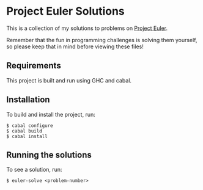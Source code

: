 # Project Euler Solutions

This is a collection of my solutions to problems on
[Project Euler](http://www.projecteuler.net).

Remember that the fun in programming challenges is solving them yourself, so
please keep that in mind before viewing these files!

## Requirements

This project is built and run using GHC and cabal.

## Installation

To build and install the project, run:

```.shell
$ cabal configure
$ cabal build
$ cabal install
```

## Running the solutions

To see a solution, run:

```.shell
$ euler-solve <problem-number>
```

